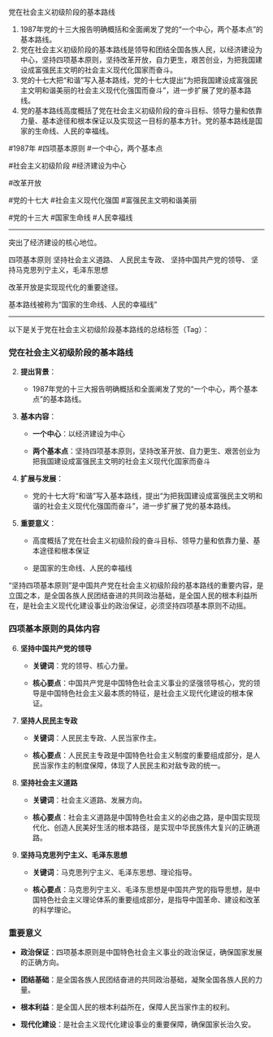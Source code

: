 党在社会主义初级阶段的基本路线
1. 1987年党的十三大报告明确概括和全面阐发了党的“一个中心，两个基本点”的基本路线。
2. 党在社会主义初级阶段的基本路线是领导和团结全国各族人民，以经济建设为中心，坚持四项基本原则，坚持改革开放，自力更生，艰苦创业，为把我国建设成富强民主文明的社会主义现代化国家而奋斗。 
3. 党的十七大把“和谐”写入基本路线，党的十七大提出“为把我国建设成富强民主文明和谐美丽的社会主义现代化强国而奋斗”，进一步扩展了党的基本路线。
4. 党的基本路线高度概括了党在社会主义初级阶段的奋斗目标、领导力量和依靠力量、基本途径和根本保证以及实现这一目标的基本方针。党的基本路线是国家的生命线、人民的幸福线。

#1987年 #四项基本原则 #一个中心，两个基本点

#社会主义初级阶段  #经济建设为中心

#改革开放 

#党的十七大 #社会主义现代化强国 #富强民主文明和谐美丽


#党的十三大  #国家生命线 #人民幸福线

---

突出了经济建设的核心地位。

四项基本原则
	坚持社会主义道路、
	人民民主专政、
	坚持中国共产党的领导、
	坚持马克思列宁主义，毛泽东思想

改革开放是实现现代化的重要途径。

基本路线被称为“国家的生命线、人民的幸福线”


---

以下是关于党在社会主义初级阶段基本路线的总结标签（Tag）：

### 党在社会主义初级阶段的基本路线

2. **提出背景**：
    
    - 1987年党的十三大报告明确概括和全面阐发了党的“一个中心，两个基本点”的基本路线。
        
3. **基本内容**：
    
    - **一个中心**：以经济建设为中心
        
    - **两个基本点**：坚持四项基本原则，坚持改革开放、自力更生、艰苦创业为把我国建设成富强民主文明的社会主义现代化国家而奋斗
        
4. **扩展与发展**：
    
    - 党的十七大将“和谐”写入基本路线，提出“为把我国建设成富强民主文明和谐的社会主义现代化强国而奋斗”，进一步扩展了党的基本路线。
        
5. **重要意义**：
    
    - 高度概括了党在社会主义初级阶段的奋斗目标、领导力量和依靠力量、基本途径和根本保证
        
    - 是国家的生命线、人民的幸福线




“坚持四项基本原则”是中国共产党在社会主义初级阶段的基本路线的重要内容，是立国之本，是全国各族人民团结奋进的共同政治基础，是全国人民的根本利益所在，是社会主义现代化建设事业的政治保证，必须坚持四项基本原则不动摇。

### 四项基本原则的具体内容

6. **坚持中国共产党的领导**
    
    - **关键词**：党的领导、核心力量。
        
    - **核心要点**：中国共产党是中国特色社会主义事业的坚强领导核心，党的领导是中国特色社会主义最本质的特征，是社会主义现代化建设的根本保证。
        
7. **坚持人民民主专政**
    
    - **关键词**：人民民主专政、人民当家作主。
        
    - **核心要点**：人民民主专政是中国特色社会主义制度的重要组成部分，是人民当家作主的制度保障，体现了人民民主和对敌专政的统一。
        
8. **坚持社会主义道路**
    
    - **关键词**：社会主义道路、发展方向。
        
    - **核心要点**：社会主义道路是中国特色社会主义的必由之路，是中国实现现代化、创造人民美好生活的根本路径，是实现中华民族伟大复兴的正确道路。
        
9. **坚持马克思列宁主义、毛泽东思想**
    
    - **关键词**：马克思列宁主义、毛泽东思想、理论指导。
        
    - **核心要点**：马克思列宁主义、毛泽东思想是中国共产党的指导思想，是中国特色社会主义理论体系的重要组成部分，是指导中国革命、建设和改革的科学理论。
        

### 重要意义

- **政治保证**：四项基本原则是中国特色社会主义事业的政治保证，确保国家发展的正确方向。
    
- **团结基础**：是全国各族人民团结奋进的共同政治基础，凝聚全国各族人民的力量。
    
- **根本利益**：是全国人民的根本利益所在，保障人民当家作主的权利。
    
- **现代化建设**：是社会主义现代化建设事业的重要保障，确保国家长治久安。

